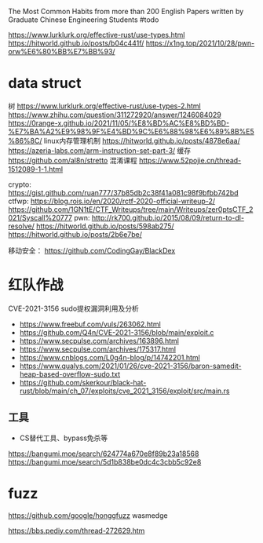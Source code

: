 The Most Common Habits from more than 200 English Papers written by Graduate Chinese Engineering Students
#todo 

https://www.lurklurk.org/effective-rust/use-types.html
 https://hitworld.github.io/posts/b04c441f/
 https://x1ng.top/2021/10/28/pwn-orw%E6%80%BB%E7%BB%93/
# data struct
树
https://www.lurklurk.org/effective-rust/use-types-2.html
https://www.zhihu.com/question/311272920/answer/1246084029
https://0range-x.github.io/2021/11/05/%E8%BD%AC%E8%BD%BD-%E7%BA%A2%E9%98%9F%E4%BD%9C%E6%88%98%E6%89%8B%E5%86%8C/
linux内存管理机制
https://hitworld.github.io/posts/4878e6aa/
https://azeria-labs.com/arm-instruction-set-part-3/
缓存
https://github.com/al8n/stretto
混淆课程
https://www.52pojie.cn/thread-1512089-1-1.html

crypto:
https://gist.github.com/ruan777/37b85db2c38f41a081c98f9bfbb742bd
ctfwp:
https://blog.rois.io/en/2020/rctf-2020-official-writeup-2/
https://github.com/1GN1tE/CTF_Writeups/tree/main/Writeups/zer0ptsCTF_2021/Syscall%20777
pwn:
http://rk700.github.io/2015/08/09/return-to-dl-resolve/
https://hitworld.github.io/posts/598ab275/
https://hitworld.github.io/posts/2b6e7be/

移动安全：
https://github.com/CodingGay/BlackDex
# 红队作战

CVE-2021-3156 sudo提权漏洞利用及分析
- https://www.freebuf.com/vuls/263062.html
- https://github.com/Q4n/CVE-2021-3156/blob/main/exploit.c
- https://www.secpulse.com/archives/163896.html
- https://www.secpulse.com/archives/175317.html
- https://www.cnblogs.com/L0g4n-blog/p/14742201.html
- https://www.qualys.com/2021/01/26/cve-2021-3156/baron-samedit-heap-based-overflow-sudo.txt
- https://github.com/skerkour/black-hat-rust/blob/main/ch_07/exploits/cve_2021_3156/exploit/src/main.rs
## 工具
- CS替代工具、bypass免杀等

https://bangumi.moe/search/624774a670e8f89b23a18568
https://bangumi.moe/search/5d1b838be0dc4c3cbb5c92e8
# fuzz
https://github.com/google/honggfuzz
wasmedge

https://bbs.pediy.com/thread-272629.htm
